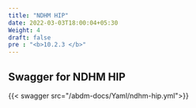 ```yaml
---
title: "NDHM HIP"
date: 2022-03-03T18:00:04+05:30
Weight: 4
draft: false
pre : "<b>10.2.3 </b>"
---
```


## Swagger for NDHM HIP

{{< swagger src="/abdm-docs/Yaml/ndhm-hip.yml">}}